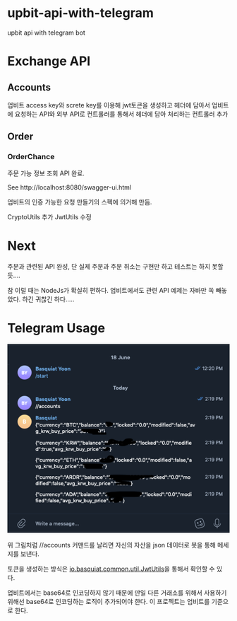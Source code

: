 # upbit-api-with-telegram
upbit api with telegram bot


# Exchange API

## Accounts
 
업비트 access key와 screte key를 이용해 jwt토큰을 생성하고 헤더에 담아서 업비트에 요청하는 API와 외부 API로 컨트롤러를 통해서 헤더에 담아 처리하는 컨트롤러 추가

## Order

### OrderChance

주문 가능 정보 조회 API 완료.

See http://localhost:8080/swagger-ui.html


업비트의 인증 가능한 요청 만들기의 스펙에 의거해 만듬.

CryptoUtils 추가
JwtUtils 수정

# Next
주문과 관련된 API 완성, 단 실제 주문과 주문 취소는 구현만 하고 테스트는 하지 못할 듯....

참 이럴 때는 NodeJs가 확실히 편하다.
업비트에서도 관련 API 예제는 자바만 쏙 빼놓았다. 하긴 귀찮긴 하다.....


# Telegram Usage

![실행이미지](https://github.com/basquiat78/upbit-api-with-telegram/blob/quotation-api-v0.1/capture/capture7.png)

위 그림처럼 //accounts 커맨드를 날리면 자신의 자산을 json 데이터로 봇을 통해 메세지를 보낸다.

토큰을 생성하는 방식은 [io.basquiat.common.util.JwtUtils](https://github.com/basquiat78/upbit-api-with-telegram/blob/exchange-api-v0.1/src/main/java/io/basquiat/common/util/JwtUtils.java)을 통해서 확인할 수 있다.

업비트에서는 base64로 인코딩하지 않기 때문에 만일 다른 거래소를 위해서 사용하기 위해선 base64로 인코딩하는 로직이 추가되어야 한다.
이 프로젝트는 업비트를 기준으로 한다.